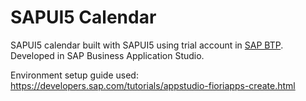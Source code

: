 # SAPUI5 Calendar

SAPUI5 calendar built with SAPUI5 using trial account in [SAP BTP](https://account.hanatrial.ondemand.com/trial/). Developed in SAP Business Application Studio.

Environment setup guide used: https://developers.sap.com/tutorials/appstudio-fioriapps-create.html
